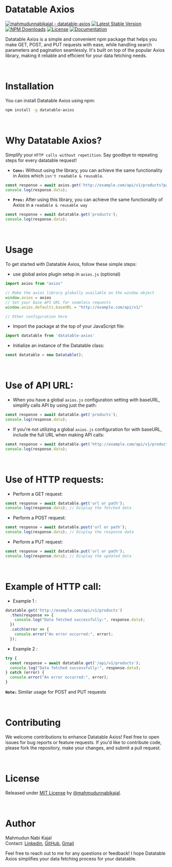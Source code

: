 # Datatable Axios
[![mahmudunnabikajal - datatable-axios](https://img.shields.io/static/v1?label=mahmudunnabikajal&message=datatable-axios&color=blue&logo=github)](https://github.com/mahmudunnabikajal/datatable-axios "Go to GitHub repo")
[![Latest Stable Version](https://img.shields.io/npm/v/datatable-axios.svg)](https://www.npmjs.com/package/datatable-axios)
[![NPM Downloads](https://img.shields.io/npm/dt/datatable-axios.svg)](https://www.npmjs.com/package/datatable-axios)
[![License](https://img.shields.io/badge/License-MIT-blue)](#license)
[![Documentation](https://img.shields.io/badge/Documentation-blue)](https://mahmudunnabikajal.github.io/datatable-axios/ "Go to project documentation")


Datatable Axios is a simple and convenient npm package that helps you make GET, POST, and PUT requests with ease, while handling search parameters and pagination seamlessly. It's built on top of the popular Axios library, making it reliable and efficient for your data fetching needs.

&nbsp;
# Installation
You can install Datatable Axios using npm:

```bash
npm install -g datatable-axios
```
&nbsp;
# Why Datatable Axios?
Simplify your `HTTP calls without repetition`. Say goodbye to repeating steps for every datatable request!

- **`Cons:`** Without using the library, you can achieve the same functionality in Axios which `isn't readable & reusable`.
```js
const response = await axios.get('http://example.com/api/v1/products?page=2&paginate=25&search=we');
console.log(response.data);
```
- **`Pros:`** After using this library, you can achieve the same functionality of Axios in a `readable & reusable way`
```js
const response = await datatable.get('products');
console.log(response.data);
```
&nbsp;
# Usage
To get started with Datatable Axios, follow these simple steps:

- use global axios plugin setup in `axios.js` (optional)
``` js
import axios from "axios"

// Make the axios library globally available on the window object
window.axios = axios
// Set your base API URL for seamless requests
window.axios.defaults.baseURL = "http://example.com/api/v1/"

// Other configuration here
```

- Import the package at the top of your JavaScript file:

```js
import datatable from 'datatable-axios'
```
- Initialize an instance of the Datatable class:

```js
const datatable = new Datatable();
```
&nbsp;
# Use of API URL:

- When you have a global `axios.js` configuration setting with baseURL, simplify calls API by using just the path:
```js
const response = await datatable.get('products');
console.log(response.data);
```
- If you're not utilizing a global `axios.js` configuration for with baseURL, include the full URL when making API calls:
```js
const response = await datatable.get('http://example.com/api/v1/products');
console.log(response.data);
```
&nbsp;
# Use of HTTP requests:

- Perform a GET request:
```js
const response = await datatable.get('url or path');
console.log(response.data); // Display the fetched data
```
- Perform a POST request:
```js
const response = await datatable.post('url or path');
console.log(response.data); // Display the response data
```
- Perform a PUT request:
```js
const response = await datatable.put('url or path');
console.log(response.data); // Display the updated data
```
&nbsp;
# Example of HTTP call:
- Example 1 : 
```js
datatable.get('http://example.com/api/v1/products')
  .then(response => {
    console.log("Data fetched successfully:", response.data);
  })
  .catch(error => {
    console.error("An error occurred:", error);
  });
```
- Example 2 : 
```js
try {
  const response = await datatable.get('/api/v1/products');
  console.log("Data fetched successfully:", response.data);
} catch (error) {
  console.error("An error occurred:", error);
}
```
**`Note:`** Similar usage for POST and PUT requests
<!-- # Advanced Usage
You can also pass search parameters, pagination, and search queries to your requests:

```js
// Append search parameters to the URL
const response = await datatable.get('https://api.example.com/data', {
  page: 1,
  paginate: 10,
  search: 'keyword',
});
console.log(response.data);
``` -->

&nbsp;
# Contributing
We welcome contributions to enhance Datatable Axios! Feel free to open issues for bug reports or feature requests. If you'd like to contribute code, please fork the repository, make your changes, and submit a pull request.

&nbsp;
# License
Released under [MIT License](LICENSE) by [@mahmudunnabikajal](https://github.com/mahmudunnabikajal).

&nbsp;
# Author
Mahmudun Nabi Kajal<br />
Contact:  [Linkedin](https://www.linkedin.com/in/mahmudun-nabi-kajal/), [GitHub](https://github.com/mahmudunnabikajal), [Gmail](mailto:mahmudunnabikajal)

Feel free to reach out to me for any questions or feedback! I hope Datatable Axios simplifies your data fetching process for your datatable.